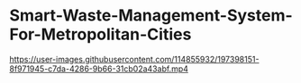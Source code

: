 # Smart-Waste-Management-System-For-Metropolitan-Cities



https://user-images.githubusercontent.com/114855932/197398151-8f971945-c7da-4286-9b66-31cb02a43abf.mp4
